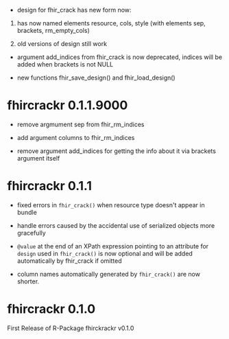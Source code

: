 

- design for fhir_crack has new form now:

1. has now named elements resource, cols, style (with elements sep, brackets, rm_empty_cols)

2. old versions of design still work


- argument add_indices from fhir_crack is now deprecated, indices will be added when brackets is not NULL

- new functions fhir_save_design() and fhir_load_design()


# fhircrackr 0.1.1.9000

- remove argmument sep from fhir_rm_indices
- add argument columns to fhir_rm_indices

- remove argument add_indices for getting the info about it via brackets argument itself


# fhircrackr 0.1.1

- fixed errors in `fhir_crack()` when resource type doesn't appear in bundle

- handle errors caused by the accidental use of serialized objects more gracefully

- `@value` at the end of an XPath expression pointing to an attribute for `design` used in `fhir_crack()` is now optional and will be added automatically by fhir_crack if omitted

- column names automatically generated by `fhir_crack()` are now shorter.



# fhircrackr 0.1.0

First Release of R-Package fhirckrackr v0.1.0
